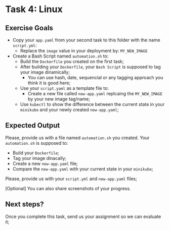 # Task 4: Linux

## Exercise Goals

* Copy your `app.yaml` from your second task to this folder with the name `script.yml`:
  * Replace the `image` value in your deployment by: `MY_NEW_IMAGE`
* Create a Bash Script named `automation.sh` to:
  * Build the `Dockerfile` you created on the first task;
  * After building your `Dockerfile`, your `Bash Script` is supposed to tag your image dinamically;
    * You can use hash, date, sequencial or any tagging approach you think it is good here;
  * Use your `script.yaml` as a template file to:
    * Create a new file called `new-app.yaml` replcaing the `MY_NEW_IMAGE` by your new image tag/name;
  * Use `kubectl` to show the difference between the current state in your `minikube` and your newly created `new-app.yaml`;

## Expected Output

Please, provide us with a file named `automation.sh` you created. Your `automation.sh` is supposed to:

* Build your `Dockerfile`;
* Tag your image dinacally;
* Create a new `new-app.yaml` file;
* Compare the `new-app.yaml` with your current state in your `minikube`;

Please, provide us with your `script.yml` and `new-app.yaml` files;

[Optional] You can also share screenshots of your progress.

## Next steps?

Once you complete this task, send us your assignment so we can evaluate it;
